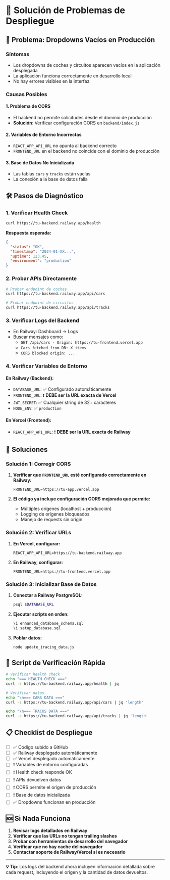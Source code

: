 # 🔧 Solución de Problemas de Despliegue

## 🚨 Problema: Dropdowns Vacíos en Producción

### Síntomas
- Los dropdowns de coches y circuitos aparecen vacíos en la aplicación desplegada
- La aplicación funciona correctamente en desarrollo local
- No hay errores visibles en la interfaz

### Causas Posibles

#### 1. **Problema de CORS**
- El backend no permite solicitudes desde el dominio de producción
- **Solución**: Verificar configuración CORS en `backend/index.js`

#### 2. **Variables de Entorno Incorrectas**
- `REACT_APP_API_URL` no apunta al backend correcto
- `FRONTEND_URL` en el backend no coincide con el dominio de producción

#### 3. **Base de Datos No Inicializada**
- Las tablas `cars` y `tracks` están vacías
- La conexión a la base de datos falla

## 🛠️ Pasos de Diagnóstico

### 1. Verificar Health Check
```bash
curl https://tu-backend.railway.app/health
```
**Respuesta esperada:**
```json
{
  "status": "OK",
  "timestamp": "2024-01-XX...",
  "uptime": 123.45,
  "environment": "production"
}
```

### 2. Probar APIs Directamente
```bash
# Probar endpoint de coches
curl https://tu-backend.railway.app/api/cars

# Probar endpoint de circuitos
curl https://tu-backend.railway.app/api/tracks
```

### 3. Verificar Logs del Backend
- En Railway: Dashboard → Logs
- Buscar mensajes como:
  - `GET /api/cars - Origin: https://tu-frontend.vercel.app`
  - `Cars fetched from DB: X items`
  - `CORS blocked origin: ...`

### 4. Verificar Variables de Entorno

#### En Railway (Backend):
- `DATABASE_URL`: ✅ Configurado automáticamente
- `FRONTEND_URL`: ❗ **DEBE ser la URL exacta de Vercel**
- `JWT_SECRET`: ✅ Cualquier string de 32+ caracteres
- `NODE_ENV`: ✅ `production`

#### En Vercel (Frontend):
- `REACT_APP_API_URL`: ❗ **DEBE ser la URL exacta de Railway**

## 🔧 Soluciones

### Solución 1: Corregir CORS

1. **Verificar que `FRONTEND_URL` esté configurado correctamente en Railway:**
   ```
   FRONTEND_URL=https://tu-app.vercel.app
   ```

2. **El código ya incluye configuración CORS mejorada que permite:**
   - Múltiples orígenes (localhost + producción)
   - Logging de orígenes bloqueados
   - Manejo de requests sin origin

### Solución 2: Verificar URLs

1. **En Vercel, configurar:**
   ```
   REACT_APP_API_URL=https://tu-backend.railway.app
   ```

2. **En Railway, configurar:**
   ```
   FRONTEND_URL=https://tu-frontend.vercel.app
   ```

### Solución 3: Inicializar Base de Datos

1. **Conectar a Railway PostgreSQL:**
   ```bash
   psql $DATABASE_URL
   ```

2. **Ejecutar scripts en orden:**
   ```sql
   \i enhanced_database_schema.sql
   \i setup_database.sql
   ```

3. **Poblar datos:**
   ```bash
   node update_iracing_data.js
   ```

## 🚀 Script de Verificación Rápida

```bash
# Verificar health check
echo "=== HEALTH CHECK ==="
curl -s https://tu-backend.railway.app/health | jq

# Verificar datos
echo "\n=== CARS DATA ==="
curl -s https://tu-backend.railway.app/api/cars | jq 'length'

echo "\n=== TRACKS DATA ==="
curl -s https://tu-backend.railway.app/api/tracks | jq 'length'
```

## 📋 Checklist de Despliegue

- [ ] ✅ Código subido a GitHub
- [ ] ✅ Railway desplegado automáticamente
- [ ] ✅ Vercel desplegado automáticamente
- [ ] ❗ Variables de entorno configuradas
- [ ] ❗ Health check responde OK
- [ ] ❗ APIs devuelven datos
- [ ] ❗ CORS permite el origen de producción
- [ ] ❗ Base de datos inicializada
- [ ] ✅ Dropdowns funcionan en producción

## 🆘 Si Nada Funciona

1. **Revisar logs detallados en Railway**
2. **Verificar que las URLs no tengan trailing slashes**
3. **Probar con herramientas de desarrollo del navegador**
4. **Verificar que no hay cache del navegador**
5. **Contactar soporte de Railway/Vercel si es necesario**

---

**💡 Tip**: Los logs del backend ahora incluyen información detallada sobre cada request, incluyendo el origen y la cantidad de datos devueltos.